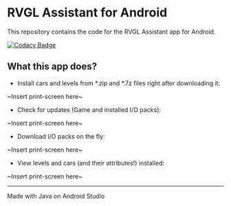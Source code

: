# RVGL Assistant for Android
This repository contains the code for the RVGL Assistant app for Android.


[![Codacy Badge](https://api.codacy.com/project/badge/Grade/3b0edd314a6a4149becd6461103984f2)](https://www.codacy.com/app/Tavisco/RVGL-Assistant_Android?utm_source=github.com&amp;utm_medium=referral&amp;utm_content=Tavisco/RVGL-Assistant_Android&amp;utm_campaign=Badge_Grade)



## What this app does?
* Install cars and levels from *.zip and *.7z files right after downloading it:

~Insert print-screen here~

* Check for updates (Game and installed I/O packs):

~Insert print-screen here~

* Download I/O packs on the fly:

~Insert print-screen here~

* View levels and cars (and their attributes!) installed:

~Insert print-screen here~

---
Made with Java on Android Studio
